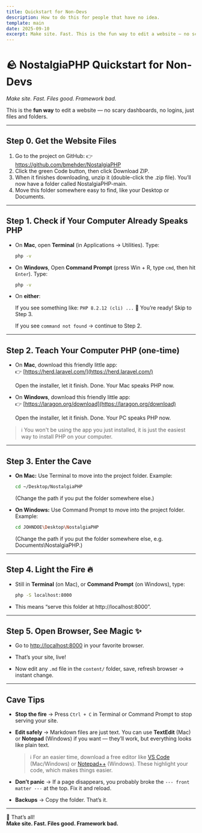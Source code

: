 ```yaml
---
title: Quickstart for Non-Devs
description: How to do this for people that have no idea.
template: main
date: 2025-09-10
excerpt: Make site. Fast. This is the fun way to edit a website — no scary dashboards, no logins, just files and folders.
---
```


# 🪨 NostalgiaPHP Quickstart for Non-Devs

*Make site. Fast. Files good. Framework bad.*

This is the **fun way** to edit a website — no scary dashboards, no logins, just files and folders.

---

## Step 0. Get the Website Files
1. Go to the project on GitHub: 👉 https://github.com/bmehder/NostalgiaPHP
2. Click the green Code button, then click Download ZIP.
3. When it finishes downloading, unzip it (double-click the .zip file). You’ll now have a folder called NostalgiaPHP-main.
4. Move this folder somewhere easy to find, like your Desktop or Documents.

___

## Step 1. Check if Your Computer Already Speaks PHP

- On **Mac**, open **Terminal** (in Applications → Utilities). Type:
  ```bash
  php -v
  ```

- On **Windows**, Open **Command Prompt** (press Win + R, type `cmd`, then hit `Enter`). Type:
  ```bash
  php -v
  ```

- On **either**:
  
  If you see something like: `PHP 8.2.12 (cli) ...`
  🎉 You’re ready!
  Skip to Step 3.

  If you see `command not found` → continue to Step 2.

---

## Step 2. Teach Your Computer PHP (one-time)

- On **Mac**, download this friendly little app:  
👉 [https://herd.laravel.com/](https://herd.laravel.com/)

  Open the installer, let it finish. Done. Your Mac speaks PHP now.

- On **Windows**, download this friendly little app:  
👉 [https://laragon.org/download](https://laragon.org/download)

  Open the installer, let it finish. Done. Your PC speaks PHP now.

>ℹ️ You won't be using the app you just installed, it is just the easiest way to install PHP on your computer.

---

## Step 3. Enter the Cave
- **On Mac:** Use Terminal to move into the project folder. Example:
  ```bash
  cd ~/Desktop/NostalgiaPHP
  ```

  (Change the path if you put the folder somewhere else.)

- **On Windows:** Use Command Prompt to move into the project folder. Example:
  ```bash
  cd JOHNDOE\Desktop\NostalgiaPHP
  ```

  (Change the path if you put the folder somewhere else, e.g. Documents\NostalgiaPHP.)

---

## Step 4. Light the Fire 🔥

- Still in **Terminal** (on Mac), or **Command Prompt** (on Windows), type:

  ```bash
  php -S localhost:8000
  ```

- This means “serve this folder at http://localhost:8000”.

---

## Step 5. Open Browser, See Magic ✨

- Go to [http://localhost:8000](http://localhost:8000) in your favorite browser.  

- That’s your site, live!  

- Now edit any `.md` file in the `content/` folder, save, refresh browser → instant change.

---

## Cave Tips

- **Stop the fire** → Press `Ctrl + C` in Terminal or Command Prompt to stop serving your site.
- **Edit safely** → Markdown files are just text. You can use **TextEdit** (Mac) or **Notepad** (Windows) if you want — they’ll work, but everything looks like plain text.

  >ℹ️ For an easier time, download a free editor like [VS Code](https://code.visualstudio.com/download) (Mac/Windows) or [Notepad++](https://notepad-plus-plus.org/) (Windows). These highlight your code, which makes things easier.
- **Don’t panic** → If a page disappears, you probably broke the `--- front matter ---` at the top. Fix it and reload.

- **Backups** → Copy the folder. That’s it.

---

📝 That’s all!  
**Make site. Fast. Files good. Framework bad.**
